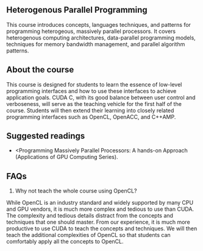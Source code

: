 Heterogenous Parallel Programming
---------------------------------

This course introduces concepts, languages techniques, and patterns for programming heterogeous, massively parallel processors. It covers heterogenous computing architectures, data-parallel programming models, techniques for memory bandwidth management, and parallel algorithm patterns.

## About the course
This course is designed for students to learn the essence of low-level programming interfaces and how to use these interfaces to achieve application goals. CUDA C, with its good balance between user control and verboseness, will serve  as the teaching vehicle for the first half of the course. Students will then extend their learning into closely related programming interfaces such as OpenCL, OpenACC, and C++AMP.

## Suggested readings
* <Programming Massively Parallel Processors: A hands-on Approach (Applications of GPU Computing Series).  

## FAQs
1. Why not teach the whole course using OpenCL?

While OpenCL is an industry standard and widely supported by many CPU and GPU vendors, it is much more complex and tedious to use than CUDA. The complexity and tedious details distract from the concepts and techniques that one should master. From our experience, it is much more productive to use CUDA to teach the concepts and techniques. We will then teach the additional complexities of OpenCL so that students can comfortably apply all the concepts to OpenCL.
